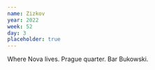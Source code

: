 ```yaml
---
name: Zizkov
year: 2022
week: 52
day: 3
placeholder: true
---
```


Where Nova lives. Prague quarter. Bar Bukowski.
